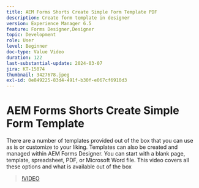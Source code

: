 ```yaml
---
title: AEM Forms Shorts Create Simple Form Template PDF
description: Create form template in designer
version: Experience Manager 6.5
feature: Forms Designer,Designer
topic: Development
role: User
level: Beginner
doc-type: Value Video
duration: 122
last-substantial-update: 2024-03-07
jira: KT-15074
thumbnail: 3427678.jpeg
exl-id: 0e849225-83d4-491f-b30f-e067cf6910d3
---
```

# AEM Forms Shorts Create Simple Form Template

There are a number of templates provided out of the box that you can use as is or customize to your liking. Templates can also be created and managed within AEM Forms Designer. You can start with a blank page, template, spreadsheet, PDF, or Microsoft Word file. This video covers all these options and what is available out of the box

>[!VIDEO](https://video.tv.adobe.com/v/3427678/?learn=on)
